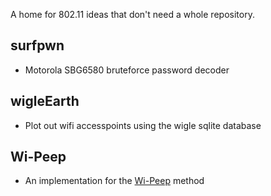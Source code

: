 A home for 802.11 ideas that don't need a whole repository.

## surfpwn
* Motorola SBG6580 bruteforce password decoder

## wigleEarth
* Plot out wifi accesspoints using the wigle sqlite database

## Wi-Peep
* An implementation for the [Wi-Peep](https://deepakv.web.illinois.edu/assets/papers/WiPeep_Mobicom2022.pdf) method
